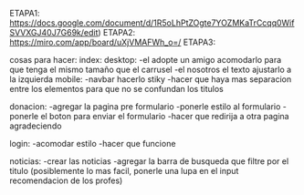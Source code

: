 ETAPA1:     https://docs.google.com/document/d/1R5oLhPtZOgte7YOZMKaTrCcqq0WifSVVXGJ40J7G69k/edit)
ETAPA2:     https://miro.com/app/board/uXjVMAFWh_o=/
ETAPA3:     

cosas para hacer:
index: desktop:
      -el adopte un amigo acomodarlo para que tenga el mismo tamaño que el carrusel
      -el nosotros el texto ajustarlo a la izquierda
      mobile:
      -navbar hacerlo stiky
      -hacer que haya mas separacion entre los elementos para que no se confundan los titulos
      
donacion: -agregar la pagina pre formulario
          -ponerle estilo al formulario
          -ponerle el boton para enviar el formulario
          -hacer que redirija a otra pagina agradeciendo
          
login: -acomodar estilo
       -hacer que funcione 

noticias: -crear las noticias
          -agregar la barra de busqueda que filtre por el titulo (posiblemente lo mas facil, ponerle una lupa en el input recomendacion de los profes) 
          
